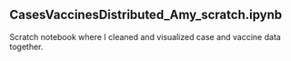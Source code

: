 ## CasesVaccinesDistributed_Amy_scratch.ipynb
Scratch notebook where I cleaned and visualized case and vaccine data together.
